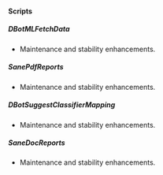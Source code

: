 
#### Scripts
##### DBotMLFetchData
- Maintenance and stability enhancements.
##### SanePdfReports
- Maintenance and stability enhancements.
##### DBotSuggestClassifierMapping
- Maintenance and stability enhancements.
##### SaneDocReports
- Maintenance and stability enhancements.
